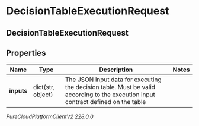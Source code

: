 # DecisionTableExecutionRequest

## DecisionTableExecutionRequest

## Properties

|Name | Type | Description | Notes|
|------------ | ------------- | ------------- | -------------|
| **inputs** | dict(str, object) | The JSON input data for executing the decision table. Must be valid according to the execution input contract defined on the table | |



_PureCloudPlatformClientV2 228.0.0_
